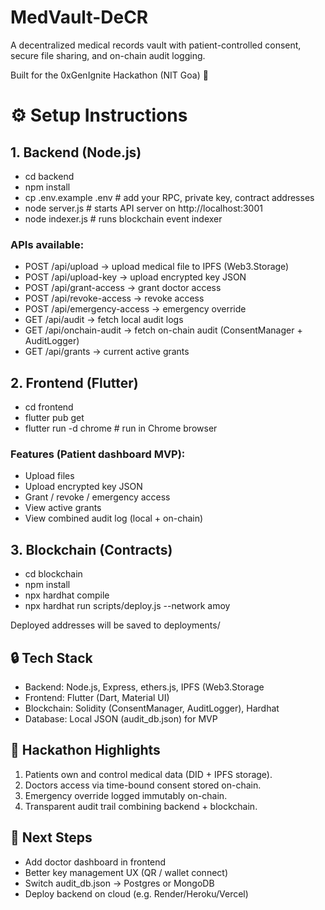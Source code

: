 # MedVault-DeCR

A decentralized medical records vault with patient-controlled consent, secure file sharing, and on-chain audit logging.

Built for the 0xGenIgnite Hackathon (NIT Goa) 🚀

# ⚙️ Setup Instructions
## 1. Backend (Node.js)
- cd backend
- npm install
- cp .env.example .env   # add your RPC, private key, contract addresses
- node server.js         # starts API server on http://localhost:3001
- node indexer.js        # runs blockchain event indexer

### APIs available:
- POST /api/upload → upload medical file to IPFS (Web3.Storage)
- POST /api/upload-key → upload encrypted key JSON
- POST /api/grant-access → grant doctor access
- POST /api/revoke-access → revoke access
- POST /api/emergency-access → emergency override
- GET /api/audit → fetch local audit logs
- GET /api/onchain-audit → fetch on-chain audit (ConsentManager + AuditLogger)
- GET /api/grants → current active grants

## 2. Frontend (Flutter)
- cd frontend
- flutter pub get
- flutter run -d chrome   # run in Chrome browser

### Features (Patient dashboard MVP):
- Upload files
- Upload encrypted key JSON
- Grant / revoke / emergency access
- View active grants
- View combined audit log (local + on-chain)

## 3. Blockchain (Contracts)
- cd blockchain
- npm install
- npx hardhat compile
- npx hardhat run scripts/deploy.js --network amoy

Deployed addresses will be saved to deployments/

## 🔒 Tech Stack
- Backend: Node.js, Express, ethers.js, IPFS (Web3.Storage
- Frontend: Flutter (Dart, Material UI)
- Blockchain: Solidity (ConsentManager, AuditLogger), Hardhat
- Database: Local JSON (audit_db.json) for MVP

## 🌟 Hackathon Highlights
1. Patients own and control medical data (DID + IPFS storage).
2. Doctors access via time-bound consent stored on-chain.
3. Emergency override logged immutably on-chain.
4. Transparent audit trail combining backend + blockchain.

## 🚀 Next Steps
- Add doctor dashboard in frontend
- Better key management UX (QR / wallet connect)
- Switch audit_db.json → Postgres or MongoDB
- Deploy backend on cloud (e.g. Render/Heroku/Vercel)
